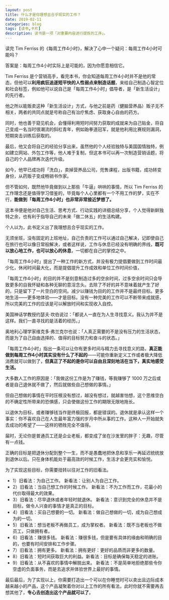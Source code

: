 ```yaml
---
layout: post
title: 什么才是你理想且合乎现实的工作？
date: 2019-02-11
categories: blog
tags: [读书,卡片]
description: 读书是一项「对重要内容进行提炼的工序」。
---
```



读完 Tim Ferriss 的《每周工作4小时》，解决了心中一个疑问：每周工作4小时可能吗？

答案是：每周工作4小时实际上是可能的，因为你愿意相信它。

Tim Ferriss 是个营销高手，看完本书，你会知道每周工作4小时并不是他的常态，但他可以**利用疯狂追逐短平快的人性弱点来制造话题**，来给自己制造心智定位和社会标签，例如他可以说自己是「每周工作4小时」倡导者，是「新生活设计」的先行者。

他之所以能贩卖这种「新生活设计」方式，与他之前是药（健脑营养品）贩子无不相关，两者的共同点就是号称自己有治疗焦虑、获取身心自由的药方。

同时，他也善于窥见机会，会懂得利用短时间努力获取的成就来为自己贴金，将自己变成一名当时很潮流的斜杠青年，例如跆拳道冠军，就是他利用比赛规则漏洞，短期突击训练后获取的。

最后，他又会将自己的经验分享出来，虽然他的个人经验独特与美国国情独特，例如建立网站、外包工作等，他人难于复制，但这本书可以再一次制造营销话题，将自己的个人品牌再次迭代升级。

如今，他早已成功将「洗白」，卖掉营养品公司，兜售课程，出版书籍，成功转变身份，从药贩子变成畅销书作家。

但不管如何，既然他毕竟做到以上那些「牛逼」哄哄的事情，所以 Tim Ferriss 的工作理念还是值得学习借鉴的，毕竟每个人心里都有一个不用工作的梦，实在不行，**能做到「每周工作4小时」也非常非常接近梦想了。**

这本书便是他对自己生活、思考方式、行动实践的详细总结分享，个人觉得新鲜独特之余，也有利于指导自己的未来「做二休五」的生活构建。

个人以为，此书定义出了我理想且合乎现实的工作。

无须坐班，没有固定的上班地址，自己负责的工作可以通过自己解决，记即使自己在旅行也可以像日常般解决，或者这样说，工作与休息已经没有明确的界线，**既可以放心地工作，也可以放心的休息**，一切都在自己的掌控之中。

「每周工作4小时」提出了一种工作的新方式，并没有极力提倡要做到工作时间最少化，休闲时间最大化，而是提倡提升工作成效和单位工作时间价值，

「每周工作4小时」的目的并不是刻意制造过多的空余时间，过多空余时间只会导致更多的自我怀疑和各种无聊的意淫念头。去除了不好的并不意味着就产生了好的，只是留下了一片空白的空间。减少以赚钱为目的的工作并不是最终目标。更多地生活——更多地体验——才是目标。没有一种完美的工作可以不断带来成就感，所以完美的工作的应该是可以解放时间和实现收入自控。

美国神话学教授约瑟夫·坎伯说过：「都说人一直在为人生寻找意义。我认为并不是这样。我们一直寻找的是活着的经历。」

奥地利心理学家维克多·弗兰克尔也说：「人真正需要的不是没有压力的生活状态，而是为了自己自由选择的、值得的目标努力和奋斗的状态。」

「每周工作4小时」指出一条可以让你有更多时间与精力去寻找意义的路，**真正能做到每周工作4小时其实没有什么了不起的**——可能你重新定义工作或者极大降低消费就可以做到了，**但真正了不起的是你可以自由且深刻地活在当下，真实地感受生活。**

大多数人工作的原因是：「我做这份工作是为了赚钱，等我赚够了 1000 万之后或者是自己退休就不做了，然后就做些自己想做的事情。」

但自己想做的事情在平时压根没有想过，越没有想过，就越害怕想，这个思维空白的不确定性所带来的恐惧感，只会使做这份工作的期限无限地拖长。
 
以退休为目标，或者赚够钱当作是终极回报，都是错误的。退休就是承认这样一个事实：你不喜欢自己在人生最年富力强的岁月中所从事的工作。这种人一开始就失去成功的希望了——这样的牺牲完全不值得。 

届时，无论你是普通员工还是企业老板，都变成了坐在沙发里的胖子：无趣，尽管有一点钱。

正确的目标是把退休分配到整个一生，而不是愚蠢地把休息和享乐一再延迟统统放到退休以后。只在身体机能处于最高效的时候工作，生活才会更充实和愉悦。

为了实现这些目标，你需要扭转以往对工作的旧看法。

- 1）旧看法：为自己工作。 新看法：让别人为自己工作。
- 2）旧看法：当自己想工作的时候工作。 新看法：不为工作而工作，花最小的代价取得最大的效果。
- 3）旧看法：尽早退休或者年轻时就退休。 新看法：意识到完全的休息并不是目标，做令人兴奋的事情才是真正的目标。
- 4）旧看法：买自己想要的一切。 新看法：做自己想做的一切，成为自己想成为的一切。
- 5）旧看法：想当老板不再做员工，成为掌权者。 新看法：既不当老板也不做员工，只做拥有者。
- 6）旧看法：赚很多钱。 新看法：赚很多钱，但是要有具体的缘由和明确的目的，也要有时间安排和工作步骤。
- 7）旧看法：拥有更多。 新看法：拥有更好：更好的品质而非更多的数量。
- 8）旧看法：短时间获取巨大的利益。新看法：目标是确保每天稳定的进账。
- 9）旧看法：从不喜欢的事情中解脱出来。 新看法：不是简单地拒绝那些令你空虚的负面事务，而是去追求并体验世界上最好的事情。


最后最后，为了实现以上，你需要打造出一个可以在你睡觉时可以卖出且边际成本越来越小的产品，这个产品凝聚着你对以上工作的所有看法，此时你就不需要再去想其他了，**专心去创造出这个产品就可以了**。
